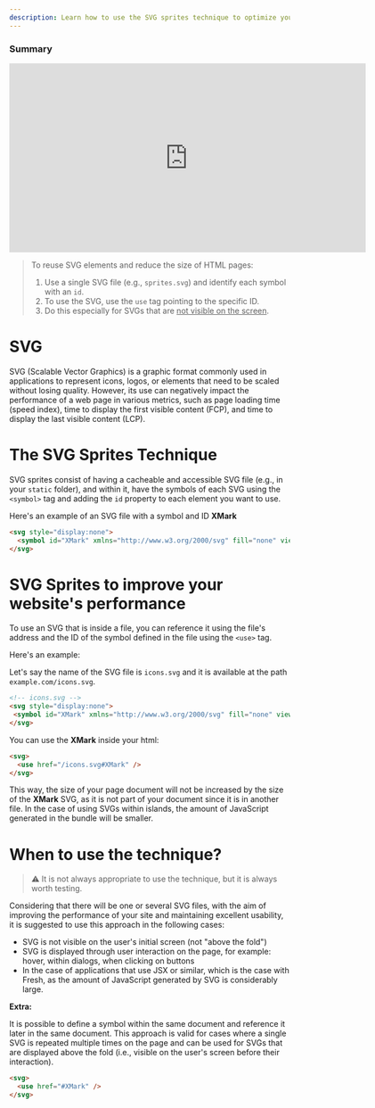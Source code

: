 ```yaml
---
description: Learn how to use the SVG sprites technique to optimize your website's performance
---
```


### Summary

<iframe width="640" height="339" src="https://www.loom.com/embed/e34d5d715f7c4efaae18e4eca799edca" frameborder="0" webkitallowfullscreen mozallowfullscreen allowfullscreen></iframe>

> To reuse SVG elements and reduce the size of HTML pages:
>
> 1. Use a single SVG file (e.g., `sprites.svg`) and identify each symbol with
>    an `id`.
> 2. To use the SVG, use the `use` tag pointing to the specific ID.
> 3. Do this especially for SVGs that are <u>not visible on the screen</u>.

# SVG

SVG (Scalable Vector Graphics) is a graphic format commonly used in applications
to represent icons, logos, or elements that need to be scaled without losing
quality. However, its use can negatively impact the performance of a web page in
various metrics, such as page loading time (speed index), time to display the
first visible content (FCP), and time to display the last visible content (LCP).

# The SVG Sprites Technique

SVG sprites consist of having a cacheable and accessible SVG file (e.g., in your
`static` folder), and within it, have the symbols of each SVG using the
`<symbol>` tag and adding the `id` property to each element you want to use.

Here's an example of an SVG file with a symbol and ID **XMark**

```html
<svg style="display:none">
  <symbol id="XMark" xmlns="http://www.w3.org/2000/svg" fill="none" viewBox="0 0 24 24" stroke-width="1.5" stroke="currentColor"><path stroke-linecap="round" stroke-linejoin="round" d="M6 18L18 6M6 6l12 12" /></symbol>
</svg>
```

# SVG Sprites to improve your website's performance

To use an SVG that is inside a file, you can reference it using the file's
address and the ID of the symbol defined in the file using the `<use>` tag.

Here's an example:

Let's say the name of the SVG file is `icons.svg` and it is available at the
path `example.com/icons.svg`.

```html
<!-- icons.svg -->
<svg style="display:none">
 <symbol id="XMark" xmlns="http://www.w3.org/2000/svg" fill="none" viewBox="0 0 24 24" stroke-width="1.5" stroke="currentColor"><path stroke-linecap="round" stroke-linejoin="round" d="M6 18L18 6M6 6l12 12" /></symbol>
</svg>
```

You can use the **XMark** inside your html:

```html
<svg>
  <use href="/icons.svg#XMark" />
</svg>
```

This way, the size of your page document will not be increased by the size of
the **XMark** SVG, as it is not part of your document since it is in another
file. In the case of using SVGs within islands, the amount of JavaScript
generated in the bundle will be smaller.

# When to use the technique?

> ⚠️ It is not always appropriate to use the technique, but it is always worth
> testing.

Considering that there will be one or several SVG files, with the aim of
improving the performance of your site and maintaining excellent usability, it
is suggested to use this approach in the following cases:

- SVG is not visible on the user's initial screen (not "above the fold")
- SVG is displayed through user interaction on the page, for example: hover,
  within dialogs, when clicking on buttons
- In the case of applications that use JSX or similar, which is the case with
  Fresh, as the amount of JavaScript generated by SVG is considerably large.

**Extra:**

It is possible to define a symbol within the same document and reference it
later in the same document. This approach is valid for cases where a single SVG
is repeated multiple times on the page and can be used for SVGs that are
displayed above the fold (i.e., visible on the user's screen before their
interaction).

```html
<svg>
  <use href="#XMark" />
</svg>
```
